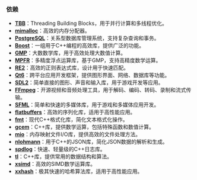 ### 依赖

- **[TBB](https://github.com/oneapi-src/oneTBB)**：Threading Building Blocks，用于并行计算和多线程优化。
- **[mimalloc](https://github.com/microsoft/mimalloc)**：高效的内存分配器。
- **[PostgreSQL](https://www.postgresql.org/)**：关系型数据库管理系统，支持复杂查询和事务。
- **[Boost](https://www.boost.io/)**：一组用于C++编程的高效库，提供广泛的功能。
- **[GMP](https://gmplib.org/)**：大数数学库，用于高效处理大数值计算。
- **[MPFR](https://www.mpfr.org/)**：多精度浮点运算库，基于GMP，支持高精度数学运算。
- **[RE2](https://github.com/google/re2)**：高效的正则表达式库，设计用于快速匹配。
- **[Qt6](https://www.qt.io/)**：跨平台应用开发框架，提供图形界面、网络、数据库等功能。
- **[SDL2](https://www.libsdl.org/)**：简单直接的图形、声音和输入库，用于游戏开发等应用。
- **[FFmpeg](https://ffmpeg.org/)**：开源视频和音频处理工具，用于解码、编码、转码、录制和流式传输。
- **[SFML](https://www.sfml-dev.org/)**：简单和快速的多媒体库，用于游戏和多媒体应用开发。
- **[flatbuffers](https://google.github.io/flatbuffers/)**：高效的序列化库，适用于高性能应用。
- **[fmt](https://fmt.dev/)**：现代C++格式化库，简化文本格式化操作。
- **[gcem](https://github.com/kthohr/gcem)**：C++库，提供数学运算，包括特殊函数和数值计算。
- **[mio](https://github.com/vimpunk/mio)**：内存映射文件I/O库，提供高效的文件处理方法。
- **[nlohmann](https://github.com/nlohmann/json)**：用于C++的JSON库，简化JSON数据的解析和生成。
- **[spdlog](https://github.com/gabime/spdlog)**：快速、轻量级的C++日志库。
- **[tl](https://tl.tartanllama.xyz/en/latest/)**：C++库，提供常用的数据结构和算法。
- **[xsimd](https://github.com/xtensor-stack/xsimd)**：高效的SIMD数学运算库。
- **[xxhash](https://github.com/RedSpah/xxhash_cpp)**：极其快速的哈希算法库，适用于高性能应用。
